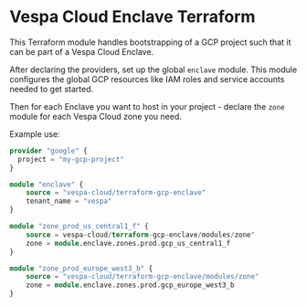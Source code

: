 # Vespa Cloud Enclave Terraform

This Terraform module handles bootstrapping of a GCP project such that
it can be part of a Vespa Cloud Enclave.

After declaring the providers, set up the global `enclave` module.
This module configures the global GCP resources like IAM roles and
service accounts needed to get started.

Then for each Enclave you want to host in your project - declare the
`zone` module for each Vespa Cloud zone you need.  

Example use:
```terraform
provider "google" {
  project = "my-gcp-project"
}

module "enclave" {
    source = "vespa-cloud/terraform-gcp-enclave"
    tenant_name = "vespa"
}

module "zone_prod_us_central1_f" {
    source = vespa-cloud/terraform-gcp-enclave/modules/zone"
    zone = module.enclave.zones.prod.gcp_us_central1_f
}

module "zone_prod_europe_west3_b" {
    source = "vespa-cloud/terraform-gcp-enclave/modules/zone"
    zone = module.enclave.zones.prod.gcp_europe_west3_b
}
```